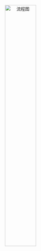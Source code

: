 <center class ='img'>
<img title="流程图" src="[图像网络链接](https://github.com/alang602/C-Programming/blob/main/%E8%B4%AA%E5%90%83%E8%9B%87/images/%E8%B4%AA%E5%90%83%E8%9B%87%E6%B5%81%E7%A8%8B%E5%9B%BE.jpg)" width="45%">
</center>



